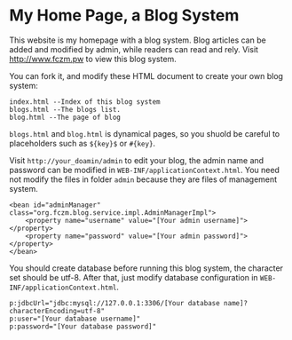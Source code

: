 # My Home Page, a Blog System
This website is my homepage with a blog system. Blog articles can be added and modified by admin, while readers can read and rely.
Visit http://www.fczm.pw to view this blog system.

You can fork it, and modify these HTML document to create your own blog system:

	index.html --Index of this blog system
	blogs.html --The blogs list.
	blog.html --The page of blog

`blogs.html` and `blog.html` is dynamical pages, so you shuold be careful to placeholders such as `${key}$` or `#{key}`.

Visit `http://your_doamin/admin` to edit your blog, the admin name and password can be modified in `WEB-INF/applicationContext.html`. You need not modify the files in folder `admin` because they are files of management system.

	<bean id="adminManager" class="org.fczm.blog.service.impl.AdminManagerImpl">
		<property name="username" value="[Your admin username]"></property>
		<property name="password" value="[Your admin password]"></property>
	</bean> 
	
You should create database before running this blog system, the character set should be utf-8. After that, just modify database configuration in `WEB-INF/applicationContext.html`.

	p:jdbcUrl="jdbc:mysql://127.0.0.1:3306/[Your database name]?characterEncoding=utf-8"
	p:user="[Your database username]" 
	p:password="[Your database password]"
